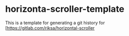 # horizonta-scroller-template
This is a template for generating a git history for 
[https://gitlab.com/riksa/horizontal-scroller